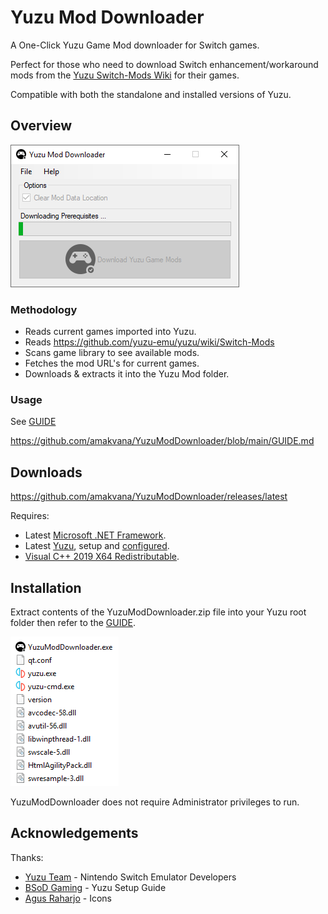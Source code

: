 # Yuzu Mod Downloader
A One-Click Yuzu Game Mod downloader for Switch games.

Perfect for those who need to download Switch enhancement/workaround mods from the [Yuzu Switch-Mods Wiki](https://github.com/yuzu-emu/yuzu/wiki/Switch-Mods) for their games.

Compatible with both the standalone and installed versions of Yuzu.

## Overview
![YuzuModDownloader](images/ymd.png)

### Methodology 
* Reads current games imported into Yuzu.
* Reads https://github.com/yuzu-emu/yuzu/wiki/Switch-Mods
* Scans game library to see available mods.
* Fetches the mod URL's for current games.
* Downloads & extracts it into the Yuzu Mod folder.

### Usage 
See [GUIDE](https://github.com/amakvana/YuzuModDownloader/blob/main/GUIDE.md)

https://github.com/amakvana/YuzuModDownloader/blob/main/GUIDE.md

## Downloads
https://github.com/amakvana/YuzuModDownloader/releases/latest

Requires:
* Latest [Microsoft .NET Framework](https://go.microsoft.com/fwlink/?linkid=2088631).
* Latest [Yuzu](https://yuzu-emu.org/downloads/), setup and [configured](https://www.youtube.com/watch?v=93xsKERji60).
* [Visual C++ 2019 X64 Redistributable](https://aka.ms/vs/16/release/vc_redist.x64.exe).

## Installation
Extract contents of the YuzuModDownloader.zip file into your Yuzu root folder then refer to the [GUIDE](https://github.com/amakvana/YuzuModDownloader/blob/main/GUIDE.md).

![YuzuModDownloaderSetup](images/ymd-setup.PNG)

YuzuModDownloader does not require Administrator privileges to run.

## Acknowledgements
Thanks:
* [Yuzu Team](https://yuzu-emu.org/) - Nintendo Switch Emulator Developers
* [BSoD Gaming](https://www.youtube.com/channel/UCex2B-k-ZIJhcjRdlYUz4MQ) - Yuzu Setup Guide  
* [Agus Raharjo](https://www.iconfinder.com/agusraharj) - Icons
